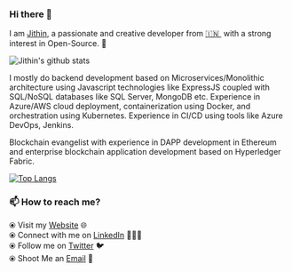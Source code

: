 ### Hi there 👋

I am [Jithin](https://jithin-zachariah.github.io/), a passionate and creative developer from [🇮🇳 ](https://en.wikipedia.org/wiki/India)&nbsp;with a strong interest in Open-Source. 🎯 

![Jithin's github stats](https://github-readme-stats.vercel.app/api?username=jithin-zachariah&count_private=true&hide=issues&show_icons=true&theme=onedark)

I mostly do backend development based on Microservices/Monolithic architecture using Javascript technologies like ExpressJS coupled with SQL/NoSQL databases like SQL Server, MongoDB etc. Experience in Azure/AWS cloud deployment, containerization using Docker, and orchestration using Kubernetes. Experience in CI/CD using tools like Azure DevOps, Jenkins.

Blockchain evangelist with experience in DAPP development in Ethereum and enterprise blockchain application development based on Hyperledger Fabric. 

[![Top Langs](https://github-readme-stats.vercel.app/api/top-langs/?username=jithin03)](https://github.com/anuraghazra/github-readme-stats)



### 📫 How to reach me? 

  ⦿ Visit my [Website](https://jithin-zachariah.github.io/) 🌐 <br>
  ⦿ Connect with me on [LinkedIn](https://www.linkedin.com/in/jithinzachariah/) 👨🏻‍💻 <br>
  ⦿ Follow me on [Twitter](https://twitter.com/Jithin_Zac) 🐦 <br>
  ⦿ Shoot Me an [Email](mailto:jithin.zachariah96@gmail.com) 💌 <br>
